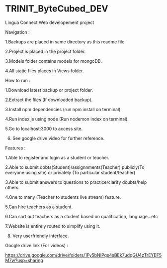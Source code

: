 # TRINIT_ByteCubed_DEV
Lingua Connect Web developement project


Navigation : 

1.Backups are placed in same directory as this readme file.

2.Project is placed in the project folder.

3.Models folder contains models for mongoDB.

4.All static files places in Views folder.




How to run :

1.Download latest backup or project folder.

2.Extract the files (If downloaded backup).

3.Install npm dependencies (run npm install on terminal).

4.Run index.js using node (Run nodemon index on terminal).

5.Go to localhost:3000 to access site.

6. See google drive video for further reference.


Features : 

1.Able to register and login as a student or teacher.

2.Able to submit dobts(Student)/assignnments(Teacher) publicly(To everyone using site) or privately (To particular student/teacher)

3.Able to submit answers to questions to practice/clarify doubts/help others.

4.One to many (Teacher to students live stream) feature.

5.Can hire teachers as a student.

6.Can sort out teachers as a student based on qualification, language...etc

7.Website is entirely routed to simplify using it.

8. Very userfriendly interface.



Google drive link (For videos) : 

https://drive.google.com/drive/folders/1Fy5bNIPqs4sBEk7udqGU4zTrEYEF5M7w?usp=sharing
